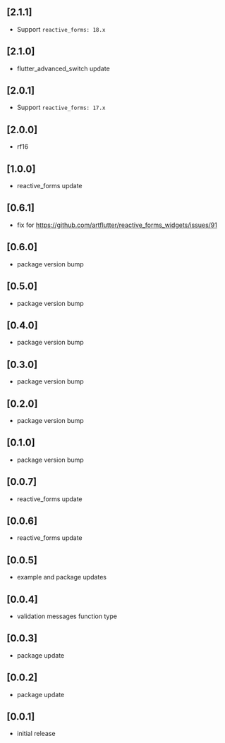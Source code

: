 ## [2.1.1]

* Support `reactive_forms: 18.x`

## [2.1.0]

* flutter_advanced_switch update

## [2.0.1]

* Support `reactive_forms: 17.x`

## [2.0.0]

* rf16

## [1.0.0]

* reactive_forms update

## [0.6.1]

* fix for https://github.com/artflutter/reactive_forms_widgets/issues/91

## [0.6.0]

* package version bump

## [0.5.0]

* package version bump

## [0.4.0]

* package version bump

## [0.3.0]

* package version bump

## [0.2.0]

* package version bump

## [0.1.0]

* package version bump

## [0.0.7]

* reactive_forms update

## [0.0.6]

* reactive_forms update

## [0.0.5]

* example and package updates

## [0.0.4]

* validation messages function type

## [0.0.3]

* package update

## [0.0.2]

* package update

## [0.0.1]

* initial release